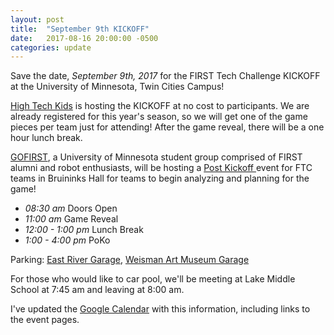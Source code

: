 ```yaml
---
layout: post
title:  "September 9th KICKOFF"
date:   2017-08-16 20:00:00 -0500
categories: update
---
```

Save the date, *September 9th, 2017* for the FIRST Tech Challenge KICKOFF at the
University of Minnesota, Twin Cities Campus!

[High Tech Kids](http://www.hightechkids.org/ftc-kickoff-information) is hosting
the KICKOFF at no cost to participants. We are already registered for this
year's season, so we will get one of the game pieces per team just for
attending! After the game reveal, there will be a one hour lunch break.

[GOFIRST](https://mngofirst.org/), a University of Minnesota student group
comprised of FIRST alumni and robot enthusiasts, will be hosting
a [Post Kickoff ](https://mngofirst.org/events/post-kickoff) event for FTC teams
in Bruininks Hall for teams to begin analyzing and planning for the game!

* _08:30 am_ Doors Open
* _11:00 am_ Game Reveal
* _12:00 - 1:00 pm_ Lunch Break
* _1:00 - 4:00 pm_ PoKo

Parking: [East River Garage](http://campusmaps.umn.edu/east-river-road-garage),
[Weisman Art Museum Garage](http://www.pts.umn.edu/park/facilities/weisman)

For those who would like to car pool, we'll be meeting at Lake Middle School at
7:45 am and leaving at 8:00 am.

I've updated the [Google Calendar](/calendar) with this information, including
links to the event pages.
